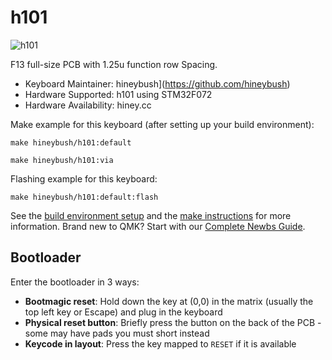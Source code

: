 # h101

![h101](https://i.imgur.com/LqmvjS1.png)

F13 full-size PCB with 1.25u function row Spacing.

* Keyboard Maintainer: hineybush](https://github.com/hineybush)
* Hardware Supported: h101 using STM32F072
* Hardware Availability: hiney.cc

Make example for this keyboard (after setting up your build environment):

    make hineybush/h101:default
    
    make hineybush/h101:via

Flashing example for this keyboard:

    make hineybush/h101:default:flash

See the [build environment setup](https://docs.qmk.fm/#/getting_started_build_tools) and the [make instructions](https://docs.qmk.fm/#/getting_started_make_guide) for more information. Brand new to QMK? Start with our [Complete Newbs Guide](https://docs.qmk.fm/#/newbs).

## Bootloader

Enter the bootloader in 3 ways:

* **Bootmagic reset**: Hold down the key at (0,0) in the matrix (usually the top left key or Escape) and plug in the keyboard
* **Physical reset button**: Briefly press the button on the back of the PCB - some may have pads you must short instead
* **Keycode in layout**: Press the key mapped to `RESET` if it is available
